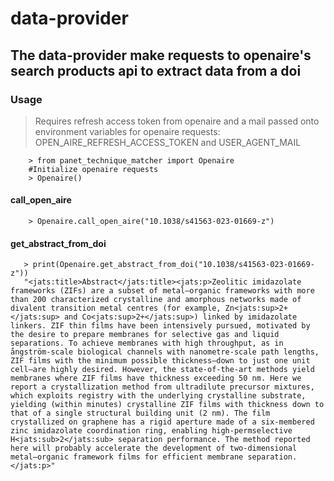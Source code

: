 # data-provider
## The data-provider make requests to openaire's search products api to extract data from a doi

### Usage

> Requires refresh access token from openaire and a mail passed onto environment variables for openaire requests:
OPEN_AIRE_REFRESH_ACCESS_TOKEN and USER_AGENT_MAIL


```console
    > from panet_technique_matcher import Openaire
    #Initialize openaire requests
    > Openaire()
```   


#### call_open_aire
```console
    > Openaire.call_open_aire("10.1038/s41563-023-01669-z")
```

#### get_abstract_from_doi
```console
   > print(Openaire.get_abstract_from_doi("10.1038/s41563-023-01669-z"))
   "<jats:title>Abstract</jats:title><jats:p>Zeolitic imidazolate frameworks (ZIFs) are a subset of metal–organic frameworks with more than 200 characterized crystalline and amorphous networks made of divalent transition metal centres (for example, Zn<jats:sup>2+</jats:sup> and Co<jats:sup>2+</jats:sup>) linked by imidazolate linkers. ZIF thin films have been intensively pursued, motivated by the desire to prepare membranes for selective gas and liquid separations. To achieve membranes with high throughput, as in ångström-scale biological channels with nanometre-scale path lengths, ZIF films with the minimum possible thickness—down to just one unit cell—are highly desired. However, the state-of-the-art methods yield membranes where ZIF films have thickness exceeding 50 nm. Here we report a crystallization method from ultradilute precursor mixtures, which exploits registry with the underlying crystalline substrate, yielding (within minutes) crystalline ZIF films with thickness down to that of a single structural building unit (2 nm). The film crystallized on graphene has a rigid aperture made of a six-membered zinc imidazolate coordination ring, enabling high-permselective H<jats:sub>2</jats:sub> separation performance. The method reported here will probably accelerate the development of two-dimensional metal–organic framework films for efficient membrane separation.</jats:p>"
```
